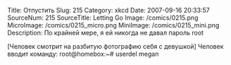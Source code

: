 Title: Отпустить 
Slug: 215 
Category: xkcd 
Date: 2007-09-16 20:33:57 
SourceNum: 215 
SourceTitle: Letting Go 
Image: /comics/0215.png 
MicroImage: /comics/0215_micro.png 
MiniImage: /comics/0215_mini.png 
Description: По крайней мере, я ей никогда не давал пароль root 

[Человек смотрит на разбитую фотографию себя с девушкой]
Человек вводит команду: root@homebox:~# userdel megan
